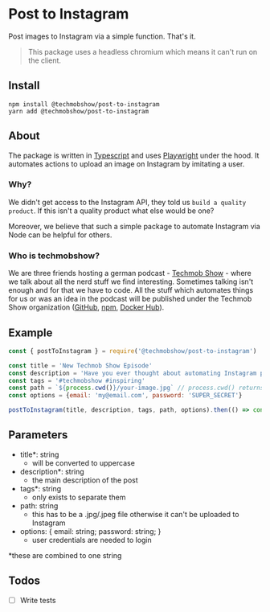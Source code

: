 # Post to Instagram

Post images to Instagram via a simple function. That's it.

> This package uses a headless chromium which means it can't run on the client.

## Install

```
npm install @techmobshow/post-to-instagram
yarn add @techmobshow/post-to-instagram
```

## About

The package is written in [Typescript](https://github.com/microsoft/TypeScript) and uses [Playwright](https://github.com/microsoft/playwright) under the hood. It automates actions to upload an image on Instagram by imitating a user. 

### Why?

We didn't get access to the Instagram API, they told us `build a quality product`. If this isn't a quality product what else would be one?

Moreover, we believe that such a simple package to automate Instagram via Node can be helpful for others.

### Who is techmobshow?

We are three friends hosting a german podcast - [Techmob Show](https://techmob.show) - where we talk about all the nerd stuff we find interesting. Sometimes talking isn't enough and for that we have to code. All the stuff which automates things for us or was an idea in the podcast will be published under the Techmob Show organization ([GitHub](https://github.com/orgs/Techmob-Show), [npm](https://www.npmjs.com/org/techmobshow), [Docker Hub](https://hub.docker.com/u/techmobshow)).

## Example

```js
const { postToInstagram } = require('@techmobshow/post-to-instagram')

const title = 'New Techmob Show Episode'
const description = 'Have you ever thought about automating Instagram posts? Today we will tell you how you can achieve this with our awesome package'
const tags = '#techmobshow #inspiring'
const path = `${process.cwd()}/your-image.jpg` // process.cwd() returns the root of your package.json
const options = {email: 'my@email.com', password: 'SUPER_SECRET'}

postToInstagram(title, description, tags, path, options).then(() => console.log('success'))
```


## Parameters

- title*: string
  - will be converted to uppercase
- description*: string
  - the main description of the post
- tags*: string
  - only exists to separate them
- path: string
  - this has to be a .jpg/.jpeg file otherwise it can't be uploaded to Instagram
- options: { email: string; password: string; }
  - user credentials are needed to login

*these are combined to one string

## Todos

- [ ] Write tests